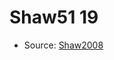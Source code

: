 <a name="material" />

# Shaw51 19
<script type="application/ld+json">
  {
    "@context": "https://schema.org/",
    "@type": "ChemicalSubstance",
    "http://purl.org/dc/terms/conformsTo":
      {
        "@type": "CreativeWork",
        "@id": "https://bioschemas.org/profiles/ChemicalSubstance/0.4-RELEASE/"
      },
    "@id": "https://egonw.github.io/nanowiki/nanowiki49.html#material",
    "name": "Shaw51 19",
    "sameAs": "http://127.0.0.1/mediawiki/index.php/Special:URIResolver/Shaw51_19"
  }
</script>


* Source: [Shaw2008](http://127.0.0.1/mediawiki/index.php/Special:URIResolver/Shaw2008)
